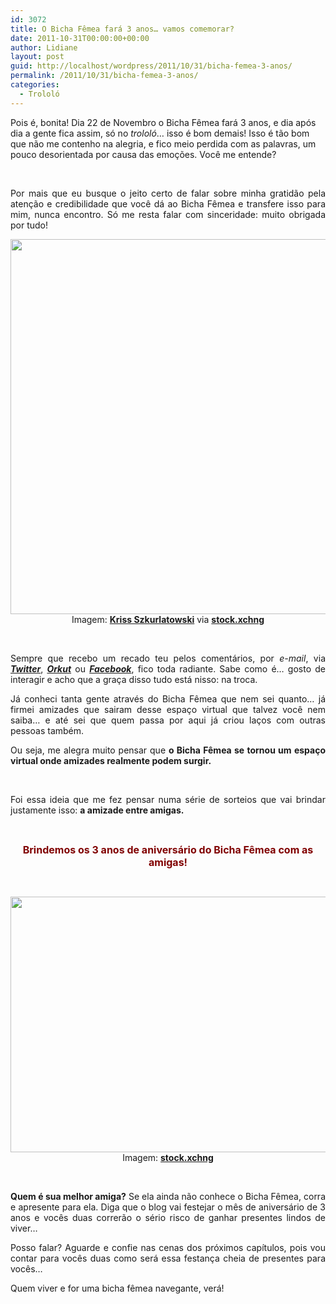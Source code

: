 ```yaml
---
id: 3072
title: O Bicha Fêmea fará 3 anos… vamos comemorar?
date: 2011-10-31T00:00:00+00:00
author: Lidiane
layout: post
guid: http://localhost/wordpress/2011/10/31/bicha-femea-3-anos/
permalink: /2011/10/31/bicha-femea-3-anos/
categories:
  - Trololó
---
```

Pois é, bonita! Dia 22 de Novembro o Bicha Fêmea fará 3 anos, e dia após dia a gente fica assim, só no _trololó_… isso é bom demais! Isso é tão bom que não me contenho na alegria, e fico meio perdida com as palavras, um pouco desorientada por causa das emoções. Você me entende?

&nbsp;

<p align="justify">
  Por mais que eu busque o jeito certo de falar sobre minha gratidão pela atenção e credibilidade que você dá ao Bicha Fêmea e transfere isso para mim, nunca encontro. Só me resta falar com sinceridade: muito obrigada por tudo!
</p>

<!--more-->

<p align="center">
  <a href="http://www.trololodemulher.com.br/blog/wp-content/uploads/2011/10/Tacas-Brinde.jpg"><img class="alignnone size-full wp-image-7084" title="Tacas - Brinde" src="http://www.trololodemulher.com.br/blog/wp-content/uploads/2011/10/Tacas-Brinde.jpg" alt="" width="600" height="600" /></a><br /> Imagem: <strong><a href="http://www.12frames.eu/" target="_blank">Kriss Szkurlatowski</a></strong> via <strong><a href="http://www.sxc.hu/" target="_blank">stock.xchng</a></strong>
</p>

&nbsp;

<p align="justify">
  Sempre que recebo um recado teu pelos comentários, por <em>e-mail</em>, via <strong><a href="http://twitter.com/bichafemea" target="_blank"><em>Twitter</em></a></strong>, <strong><a href="http://twitter.com/bichafemea" target="_blank"><em>Orkut</em></a></strong> ou <strong><em><a href="http://www.facebook.com/people/Lidiane-Vasconcelos/100002007076157" target="_blank">Facebook</a></em></strong>, fico toda radiante. Sabe como é… gosto de interagir e acho que a graça disso tudo está nisso: na troca.
</p>

<p align="justify">
  Já conheci tanta gente através do Bicha Fêmea que nem sei quanto… já firmei amizades que sairam desse espaço virtual que talvez você nem saiba… e até sei que quem passa por aqui já criou laços com outras pessoas também.
</p>

<p align="justify">
  Ou seja, me alegra muito pensar que <strong>o Bicha Fêmea se tornou um espaço virtual onde amizades realmente podem surgir.</strong>
</p>

&nbsp;

<p style="text-align: justify;">
  Foi essa ideia que me fez pensar numa série de sorteios que vai brindar justamente isso: <strong>a amizade entre amigas.</strong>
</p>

&nbsp;

<p align="center">
  <strong><span style="color: #800000; font-size: medium;">Brindemos os 3 anos de aniversário do Bicha Fêmea com as amigas!</span></strong>
</p>

&nbsp;

<p align="center">
  <a href="http://www.trololodemulher.com.br/blog/wp-content/uploads/2011/10/Amigas.jpg"><img class="alignnone size-full wp-image-7083" title="Amigas" src="http://www.trololodemulher.com.br/blog/wp-content/uploads/2011/10/Amigas.jpg" alt="" width="600" height="409" /></a><br /> Imagem: <strong><a href="http://www.sxc.hu/" target="_blank">stock.xchng</a></strong>
</p>

&nbsp;

<p align="justify">
  <strong>Quem é sua melhor amiga?</strong> Se ela ainda não conhece o Bicha Fêmea, corra e apresente para ela. Diga que o blog vai festejar o mês de aniversário de 3 anos e vocês duas correrão o sério risco de ganhar presentes lindos de viver…
</p>

<p align="justify">
  Posso falar? Aguarde e confie nas cenas dos próximos capítulos, pois vou contar para vocês duas como será essa festança cheia de presentes para vocês…
</p>

<p align="justify">
  Quem viver e for uma bicha fêmea navegante, verá!
</p>

&nbsp;